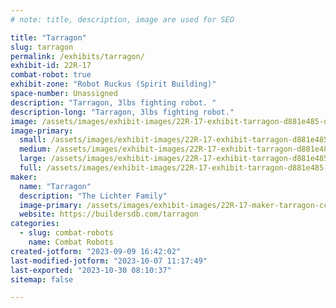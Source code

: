 ```yaml
---
# note: title, description, image are used for SEO

title: "Tarragon"
slug: tarragon
permalink: /exhibits/tarragon/
exhibit-id: 22R-17
combat-robot: true
exhibit-zone: "Robot Ruckus (Spirit Building)"
space-number: Unassigned
description: "Tarragon, 3lbs fighting robot. "
description-long: "Tarragon, 3lbs fighting robot."
image: /assets/images/exhibit-images/22R-17-exhibit-tarragon-d881e485-d5c4-42c6-b9a4-69d9c115b88d-large.jpeg
image-primary: 
  small: /assets/images/exhibit-images/22R-17-exhibit-tarragon-d881e485-d5c4-42c6-b9a4-69d9c115b88d-small.jpeg
  medium: /assets/images/exhibit-images/22R-17-exhibit-tarragon-d881e485-d5c4-42c6-b9a4-69d9c115b88d-medium.jpeg
  large: /assets/images/exhibit-images/22R-17-exhibit-tarragon-d881e485-d5c4-42c6-b9a4-69d9c115b88d-large.jpeg
  full: /assets/images/exhibit-images/22R-17-exhibit-tarragon-d881e485-d5c4-42c6-b9a4-69d9c115b88d-full.jpeg
maker: 
  name: "Tarragon"
  description: "The Lichter Family"
  image-primary: /assets/images/exhibit-images/22R-17-maker-tarragon-cc7f545b-0470-4788-b52d-1c46db1d4294-medium.jpeg
  website: https://buildersdb.com/tarragon
categories: 
  - slug: combat-robots
    name: Combat Robots
created-jotform: "2023-09-09 16:42:02"
last-modified-jotform: "2023-10-07 11:17:49"
last-exported: "2023-10-30 08:10:37"
sitemap: false

---
```

